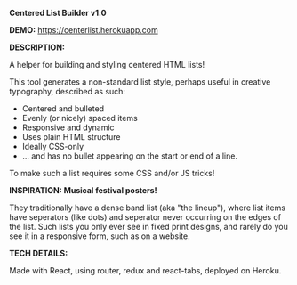 **Centered List Builder v1.0**


**DEMO:** https://centerlist.herokuapp.com


**DESCRIPTION:**

A helper for building and styling centered HTML lists!

This tool generates a non-standard list style, perhaps useful in creative typography, described as such:

* Centered and bulleted
* Evenly (or nicely) spaced items
* Responsive and dynamic
* Uses plain HTML structure
* Ideally CSS-only
* ... and has no bullet appearing on the start or end of a line.

To make such a list requires some CSS and/or JS tricks!


**INSPIRATION: Musical festival posters!**

They traditionally have a dense band list (aka "the lineup"), where list items have seperators (like dots) and seperator never occurring on the edges of the list. Such lists you only ever see in fixed print designs, and rarely do you see it in a responsive form, such as on a website.


**TECH DETAILS:**

Made with React, using router, redux and react-tabs, deployed on Heroku.
